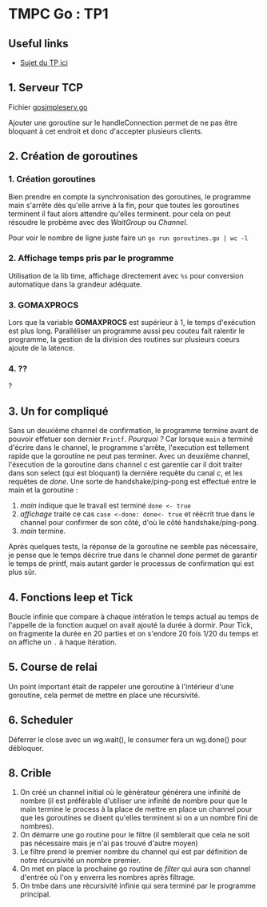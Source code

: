 # TMPC Go : TP1

## Useful links

* [Sujet du TP ici](http://users.polytech.unice.fr/~eg/TMPC/Tds/Td1/sujet.html)

## 1. Serveur TCP

Fichier [gosimpleserv.go](http://users.polytech.unice.fr/~eg/TMPC/Tds/Td1/sujet.html)

Ajouter une goroutine sur le handleConnection permet de ne pas être bloquant à cet endroit et donc d'accepter plusieurs clients.

## 2. Création de goroutines

### 1. Création goroutines

Bien prendre en compte la synchronisation des goroutines, le programme main s'arrête dès qu'elle arrive à la fin, pour que toutes les goroutines terminent il faut alors attendre qu'elles terminent. pour cela on peut résoudre le probème avec des *WaitGroup* ou *Channel*.

Pour voir le nombre de ligne juste faire un `go run goroutines.go | wc -l`

### 2. Affichage temps pris par le programme

Utilisation de la lib time, affichage directement avec `%s` pour conversion automatique dans la grandeur adéquate.

### 3. GOMAXPROCS

Lors que la variable __GOMAXPROCS__ est supérieur à 1, le temps d'exécution est plus long. Paralléliser un programme aussi peu couteu fait ralentir le programme, la gestion de la division des routines sur plusieurs coeurs ajoute de la latence.

### 4. ??

?

## 3. Un for compliqué

Sans un deuxième channel de confirmation, le programme termine avant de pouvoir effetuer son dernier `Printf`. *Pourquoi ?* Car lorsque `main` a terminé d'écrire dans le channel, le programme s'arrête, l'execution est tellement rapide que la goroutine ne peut pas terminer.
Avec un deuxième channel, l'éxecution de la goroutine dans channel c est garentie car il doit traiter dans son select (qui est bloquant) la dernière requête du canal *c*, et les requêtes de *done*. Une sorte de handshake/ping-pong est effectué entre le main et la goroutine :

1. *main* indique que le travail est terminé `done <- true`
2. *affichage* traite ce cas `case <-done: done<- true` et réécrit true dans le channel pour confirmer de son côté, d'où le côté handshake/ping-pong.
3. *main* termine.

Après quelques tests, la réponse de la goroutine ne semble pas nécessaire, je pense que le temps décrire true dans le channel *done* permet de garantir le temps de printf, mais autant garder le processus de confirmation qui est plus sûr.

## 4. Fonctions leep et Tick

Boucle infinie que compare à chaque intération le temps actual au temps de l'appelle de la fonction auquel on avait ajouté la durée à dormir.
Pour Tick, on fragmente la durée en 20 parties et on s'endore 20 fois 1/20 du temps et on affiche un `.` à haque itération.

## 5. Course de relai

Un point important était de rappeler une goroutine à l'intérieur d'une goroutine, cela permet de mettre en place une récursivité.

## 6. Scheduler

Déferrer le close avec un wg.wait(), le consumer fera un wg.done() pour débloquer.

## 8. Crible

1. On créé un channel initial où le générateur générera une infinité de nombre (il est préférable d'utiliser une infinité de nombre pour que le main termine le process à la place de mettre en place un channel pour que les goroutines se disent qu'elles terminent si on a un nombre fini de nombres).
2. On démarre une go routine pour le filtre (il semblerait que cela ne soit pas nécessaire mais je n'ai pas trouvé d'autre moyen)
3. Le filtre prend le premier nombre du channel qui est par définition de notre récursivité un nombre premier.
4. On met en place la prochaine go routine de *filter* qui aura son channel d'entrée où l'on y enverra les nombres après filtrage.
5. On tmbe dans une récursivité infinie qui sera terminé par le programme principal.
